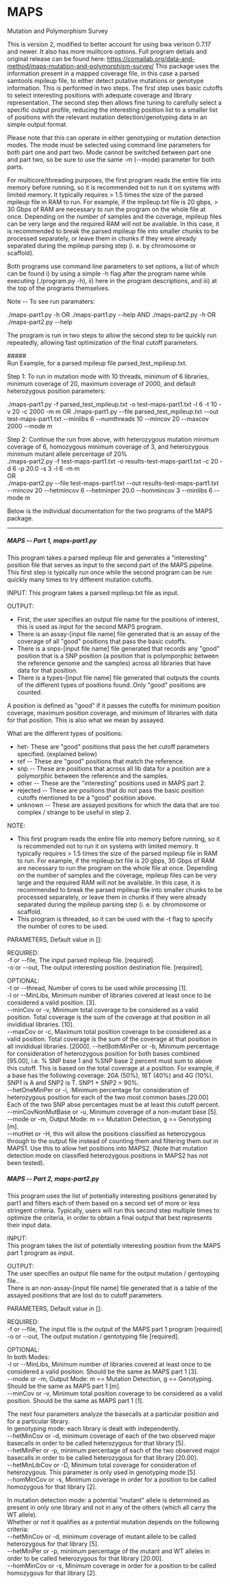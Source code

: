# MAPS
Mutation and Polymorphism Survey

This is version 2, modified to better account for using bwa verison 0.7.17 and newer. It also has more mulitcore options. Full program detials and original release can be found here: https://comailab.org/data-and-method/maps-mutation-and-polymorphism-survey/
This package uses the information present in a mapped coverage file, in this case a parsed samtools mpileup file, to either detect putative mutations or genotype information. This is performed in two steps. The first step uses basic cutoffs to select interesting positions with adequate coverage and library representation. The second step then allows fine tuning to carefully select a specific output profile, reducing the interesting position list to a smaller list of positions with the relevant mutation detection/genotyping data in an simple output format. 

Please note that this can operate in either genotyping or mutation detection modes. The mode must be selected using command line parameters for both part one and part two. Mode cannot be switched between part one and part two, so be sure to use the same -m (--mode) parameter for both parts.

For multicore/threading purposes, the first program reads the entire file into memory before running, so it is recommended not to run it on systems with limited memory. It typically requires > 1.5 times the size of the parsed mpileup file in RAM to run. For example, if the mpileup.txt file is 20 gbps, > 30 Gbps of RAM are necessary to run the program on the whole file at once. Depending on the number of samples and the coverage, mpileup files can be very large and the required RAM will not be available. In this case, it is recommended to break the parsed mpileup file into smaller chunks to be processed separately, or leave them in chunks if they were already separated during the mpileup parsing step (i. e. by chromosome or scaffold).

Both programs use command line parameters to set options, a list of which can be found i) by using a simple -h flag after the program name while executing (./program.py -h), ii) here in the program descriptions, and iii) at the top of the programs themselves.

Note -- To see run paramaters:

./maps-part1.py -h OR ./maps-part1.py --help
AND
./maps-part2.py -h OR ./maps-part2.py --help

The program is run in two steps to allow the second step to be quickly run repeatedly, allowing fast optimization of the final cutoff parameters.

#####\
Run Example, for a parsed mpileup file parsed_test_mpileup.txt.

Step 1: To run in mutation mode with 10 threads, minimum of 6 libraries, minimum coverage of 20, maximum coverage of 2000, and default heterozygous position parameters:

./maps-part1.py -f parsed_test_mpileup.txt -o test-maps-part1.txt -l 6 -t 10 -v 20 -c 2000 -m m
OR
./maps-part1.py --file parsed_test_mpileup.txt --out test-maps-part1.txt --minlibs 6 --numthreads 10 --mincov 20 --maxcov 2000 --mode m

Step 2: Continue the run from above, with heterozygous mutation minimum coverage of 6, homozygous minimum coverage of 3, and heterozygous minimum mutant allele percentage of 20%\
./maps-part2.py -f test-maps-part1.txt -o results-test-maps-part1.txt -c 20 -d 6 -p 20.0 -s 3 -l 6 -m m\
OR\
./maps-part2.py --file test-maps-part1.txt --out results-test-maps-part1.txt --mincov 20 --hetmincov 6 --hetminper 20.0 --hommincov 3 --minlibs 6 --mode m

Below is the individual documentation for the two programs of the MAPS package.

* * * * *

##### MAPS -- Part 1, maps-part1.py

This program takes a parsed mpileup file and generates a "interesting" position file that serves as input to the second part of the MAPS pipeline. This first step is typically run once while the second program can be run quickly many times to try different mutation cutoffs.

INPUT: This program takes a parsed mpileup.txt file as input.  

OUTPUT:

-   First, the user specifies an output file name for the positions of interest, this is used as input for the second MAPS program.   
-   There is an assay-[input file name] file generated that is an assay of the coverage of all "good" positions that pass the basic cutoffs.   
-   There is a snps-[input file name] file generated that records any "good" position that is a SNP position (a position that is polymporphic between the reference genome and the samples) across all libraries that have data for that position.   
-   There is a types-[input file name] file generated that outputs the counts of the different types of positions found. Only "good" positions are counted.  

A position is defined as "good" if it passes the cutoffs for minimum position coverage, maximum position coverage, and minimum of libraries with data for that position. This is also what we mean by assayed.

What are the different types of positions:

-   het- These are "good" positions that pass the het cutoff parameters specified. (explained below)
-   ref -- These are "good" positions that match the reference.
-   snp -- These are positions that across all lib data for a position are a polymorphic between the reference and the samples.
-   other -- These are the "interesting" positions used in MAPS part 2.
-   rejected -- These are positions that do not pass the basic position cutoffs mentioned to be a "good" position above.
-   unknown -- These are assayed positions for which the data that are too complex / strange to be useful in step 2.

NOTE:

-   This first program reads the entire file into memory before running, so it is recommended not to run it on systems with limited memory. It typically requires > 1.5 times the size of the parsed mpileup file in RAM to run. For example, if the mpileup.txt file is 20 gbps, 30 Gbps of RAM are necessary to run the program on the whole file at once. Depending on the number of samples and the coverage, mpileup files can be very large and the required RAM will not be available. In this case, it is recommended to break the parsed mpileup file into smaller chunks to be processed separately, or leave them in chunks if they were already separated during the mpileup parsing step (i. e. by chromosome or scaffold.
-   This program is threaded, so it can be used with the -t flag to specify the number of cores to be used.

PARAMETERS, Default value in []:

REQUIRED:   
-f or --file, The input parsed mpileup file. [required].  
-o or --out, The output interesting position destination file. [required].  

OPTIONAL:   
-t or --thread, Number of cores to be used while processing [1].  
-l or --MinLibs, Minimum number of libraries covered at least once to be considered a valid position. [3].  
--minCov or -v, Minimum total coverage to be considered as a valid position. Total coverage is the sum of the coverage at that position in all invididual libraries. [10].  
--maxCov or -c, Maximum total position coverage to be considered as a valid position. Total coverage is the sum of the coverage at that position in all invididual libraries. [2000]. 
--hetBothMinPer or -b, Minimum percentage for consideration of heterozygous position for both bases combined [95.00], i.e. % SNP base 1 and  %SNP base 2 percent must sum to above this cutoff. This is based on the total coverage at a position. For example, if a base has the following coverage: 20A (50%), 16T (40%) and 4G (10%). SNP1 is A and SNP2 is T. SNP1 + SNP2 = 90%.   
--hetOneMinPer or -i, :Minimum percentage for consideration of heterozygous position for each of the two most common bases.[20.00] Each of the two SNP abse percentages must be at least this cutoff percent.   
--minCovNonMutBase or -u, Minimum coverage of a non-mutant base [5].   
--mode or -m, Output Mode: m == Mutation Detection, g == Genotyping [m].  
--mutHet or -H, this will allow the positions classified as heterozygous through to the output file instead of counting them and filtering them out in MAPS1. Use this to allow het positions into MAPS2. (Note that mutation detection mode on classified heterozygous positions in MAPS2 has not been tested).  

##### MAPS -- Part 2, maps-part2.py

This program uses the list of potentially interesting positions generated by part1 and filters each of them based on a second set of more or less stringent criteria. Typically, users will run this second step multiple times to optimize the criteria, in order to obtain a final output that best represents their input data.

INPUT:\
This program takes the list of potentially interesting position from the MAPS part 1 program as input.

OUTPUT:\
The user specifies an output file name for the output mutation / gentoyping file.\.    
There is an non-assay-[input file name] file generated that is a table of the assayed positions that are lost do to cutoff parameters.   

PARAMETERS, Default value in []:

REQUIRED:   
-f or --file, The input file is the output of the MAPS part 1 program [required]   
-o or --out, The output mutation / gentotyping file [required].   

OPTIONAL:  
In both Modes:  
-l or --MinLibs, Minimum number of libraries covered at least once to be considered a valid position. Should be the same as MAPS part 1 [3].  
--mode or -m, Output Mode: m == Mutation Detection, g == Genotyping. Should be the same as MAPS part 1 [m].   
--minCov or -v, Minimum total position coverage to be considered as a valid position. Should be the same as MAPS part 1 [1].   

The next four parameters analyze the basecalls at a particular position and for a particular library.  
In genotyping mode: each library is dealt with independently.  
--hetMinCov or -d, minimum coverage of each of the two observed major basecalls in order to be called heterozygous for that library [5].  
--hetMinPer or -p, minimum percentage of each of the two observed major basecalls in order to be called heterozygous for that library [20.00].  
--hetMinLibCov or -D, Minimum total coverage for consideration of heterozygous. This parameter is only used in genotyping mode [5].  
--homMinCov or -s, Minimum coverage in order for a position to be called homozygous for that library [2].  

In mutation detection mode: a potential "mutant" allele is determined as present in only one library and not in any of the others (which all carry the WT allele).  
Whether or not it qualifies as a potential mutation depends on the following criteria:  
--hetMinCov or -d, minimum coverage of mutant allele to be called heterozygous for that library [5].  
--hetMinPer or -p, minimum percentage of the mutant and WT alleles in order to be called heterozygous for that library [20.00].  
--homMinCov or -s, Minimum coverage in order for a position to be called homozygous for that library [2].  
